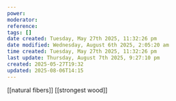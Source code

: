 ```yaml
---
power: 
moderator: 
reference: 
tags: []
date created: Tuesday, May 27th 2025, 11:32:26 pm
date modified: Wednesday, August 6th 2025, 2:05:20 am
time created: Tuesday, May 27th 2025, 11:32:26 pm
last update: Thursday, August 7th 2025, 9:27:10 pm
created: 2025-05-27T19:32
updated: 2025-08-06T14:15
---
```

[[natural fibers]]
[[strongest wood]]
